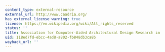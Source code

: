 ```yaml
---
content_type: external-resource
external_url: http://www.caadria.org/
has_external_license_warning: true
license: https://en.wikipedia.org/wiki/All_rights_reserved
status: ''
title: Association for Computer-Aided Architectural Design Research in Asia (CAADRIA)
uid: 118ed7fd-ebcc-4ad8-a802-fb848db3ca8b
wayback_url: ''
---
```

